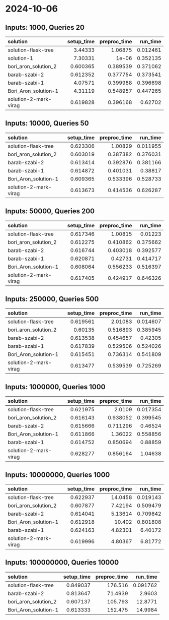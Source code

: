 # 2024-10-06

## Inputs: 1000, Queries 20

| solution              |   setup_time |   preproc_time |   run_time |
|:----------------------|-------------:|---------------:|-----------:|
| solution-flask-tree   |     3.44333  |       1.06875  |   0.012461 |
| solution-1            |     7.30331  |       1e-06    |   0.352135 |
| bori_aron_solution_2  |     0.600365 |       0.389539 |   0.371062 |
| barab-szabi-2         |     0.612352 |       0.377754 |   0.373541 |
| barab-szabi-1         |     4.07571  |       0.399988 |   0.396698 |
| Bori_Aron_solution-1  |     4.31119  |       0.548957 |   0.447265 |
| solution-2-mark-virag |     0.619828 |       0.396168 |   0.62702  |

## Inputs: 10000, Queries 50

| solution              |   setup_time |   preproc_time |   run_time |
|:----------------------|-------------:|---------------:|-----------:|
| solution-flask-tree   |     0.623306 |       1.00829  |   0.011955 |
| bori_aron_solution_2  |     0.603019 |       0.387382 |   0.376031 |
| barab-szabi-2         |     0.613414 |       0.392876 |   0.381166 |
| barab-szabi-1         |     0.614872 |       0.401031 |   0.38817  |
| Bori_Aron_solution-1  |     0.609365 |       0.533396 |   0.528733 |
| solution-2-mark-virag |     0.613673 |       0.414536 |   0.626287 |

## Inputs: 50000, Queries 200

| solution              |   setup_time |   preproc_time |   run_time |
|:----------------------|-------------:|---------------:|-----------:|
| solution-flask-tree   |     0.617346 |       1.00815  |   0.01223  |
| bori_aron_solution_2  |     0.612275 |       0.410862 |   0.375662 |
| barab-szabi-2         |     0.616744 |       0.403018 |   0.392577 |
| barab-szabi-1         |     0.620871 |       0.42731  |   0.414717 |
| Bori_Aron_solution-1  |     0.608064 |       0.556233 |   0.516397 |
| solution-2-mark-virag |     0.617405 |       0.424917 |   0.646326 |

## Inputs: 250000, Queries 500

| solution              |   setup_time |   preproc_time |   run_time |
|:----------------------|-------------:|---------------:|-----------:|
| solution-flask-tree   |     0.619561 |       2.01083  |   0.014607 |
| bori_aron_solution_2  |     0.60135  |       0.516893 |   0.385945 |
| barab-szabi-2         |     0.613538 |       0.454657 |   0.42305  |
| barab-szabi-1         |     0.617839 |       0.529506 |   0.524026 |
| Bori_Aron_solution-1  |     0.615451 |       0.736314 |   0.541809 |
| solution-2-mark-virag |     0.613477 |       0.539539 |   0.725269 |

## Inputs: 1000000, Queries 1000

| solution              |   setup_time |   preproc_time |   run_time |
|:----------------------|-------------:|---------------:|-----------:|
| solution-flask-tree   |     0.621975 |       2.0109   |   0.017354 |
| bori_aron_solution_2  |     0.616143 |       0.938052 |   0.399545 |
| barab-szabi-2         |     0.615666 |       0.711296 |   0.46524  |
| Bori_Aron_solution-1  |     0.611866 |       1.36022  |   0.558856 |
| barab-szabi-1         |     0.614752 |       0.850694 |   0.88859  |
| solution-2-mark-virag |     0.628277 |       0.856164 |   1.04638  |

## Inputs: 10000000, Queries 1000

| solution              |   setup_time |   preproc_time |   run_time |
|:----------------------|-------------:|---------------:|-----------:|
| solution-flask-tree   |     0.622937 |       14.0458  |   0.019143 |
| bori_aron_solution_2  |     0.607877 |        7.42194 |   0.509479 |
| barab-szabi-2         |     0.614041 |        5.13614 |   0.709842 |
| Bori_Aron_solution-1  |     0.612918 |       10.402   |   0.801808 |
| barab-szabi-1         |     0.624163 |        4.82301 |   6.40172  |
| solution-2-mark-virag |     0.619996 |        4.80367 |   6.81772  |

## Inputs: 100000000, Queries 10000

| solution             |   setup_time |   preproc_time |   run_time |
|:---------------------|-------------:|---------------:|-----------:|
| solution-flask-tree  |     0.849037 |       176.516  |   0.091762 |
| barab-szabi-2        |     0.813647 |        71.4939 |   2.9603   |
| bori_aron_solution_2 |     0.607137 |       105.793  |  12.8771   |
| Bori_Aron_solution-1 |     0.613333 |       152.475  |  14.9984   |